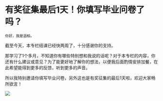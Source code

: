 # 有奖征集最后1天！你填写毕业问卷了吗？

    你好，我是涵柏。

截至今天，本专栏结课已经快两周了，十分感谢你的支持。

那学习了1个多月，不知道你有哪些特别想和我说的话呢？对于本专栏的内容，你还有什么建议或意见？为了能更好地了解你的想法，以便我后面酌情安排加餐，在此希望能得到更多的反馈，听到更多的声音。

所以我特别邀请你填写毕业问卷，另外这也是有奖征集的最后1天啦，欢迎大家畅所欲言！

[![](https://static001.geekbang.org/resource/image/a0/4b/a0d4a538591a0c317468d9dd7f2f7b4b.jpg)](https://jinshuju.net/f/Gj9mXL)
    